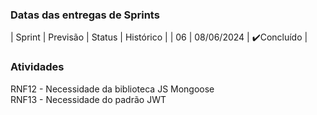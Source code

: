 ### Datas das entregas de Sprints
| Sprint | Previsão | Status | Histórico |
| 06 | 08/06/2024 |  ✔️Concluído    |

### Atividades

RNF12 - Necessidade da biblioteca JS Mongoose
<br>
RNF13 - Necessidade do padrão JWT
